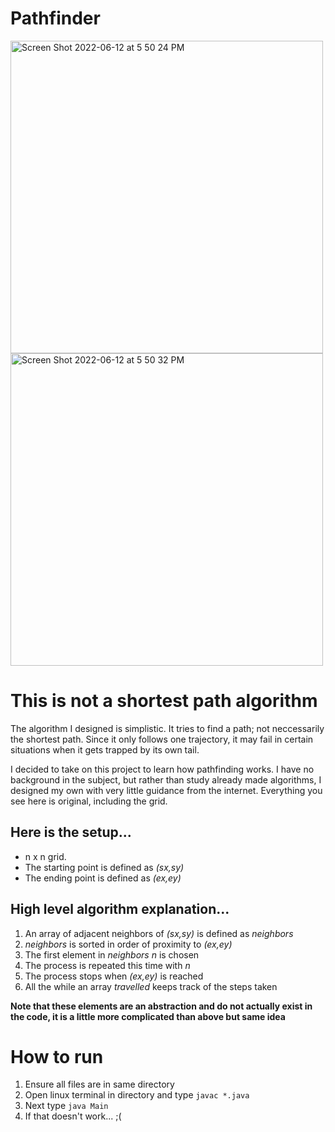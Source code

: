 # Pathfinder

<img width="500" alt="Screen Shot 2022-06-12 at 5 50 24 PM" src="https://user-images.githubusercontent.com/101377119/173255120-dddb314d-6d72-46a4-93d5-3bf64ac1bddc.png"><img width="500" alt="Screen Shot 2022-06-12 at 5 50 32 PM" src="https://user-images.githubusercontent.com/101377119/173255126-64aee904-7b1c-44c2-a964-3c0f95cfefe7.png">



# This is not a shortest path algorithm
The algorithm I designed is simplistic. It tries to find a path; not neccessarily the shortest path. Since it only follows one trajectory, it may fail in certain situations when it gets trapped by its own tail.

I decided to take on this project to learn how pathfinding works. I have no background in the subject, but rather than study already made algorithms, I designed my own with very little guidance from the internet. Everything you see here is original, including the grid.

## Here is the setup...

- n x n grid.
- The starting point is defined as _(sx,sy)_
- The ending point is defined as _(ex,ey)_

## High level algorithm explanation...

1. An array of adjacent neighbors of _(sx,sy)_ is defined as _neighbors_
2. _neighbors_ is sorted in order of proximity to _(ex,ey)_  
3. The first element in _neighbors_ _n_ is chosen
4. The process is repeated this time with _n_
5. The process stops when _(ex,ey)_ is reached
6. All the while an array _travelled_ keeps track of the steps taken

**Note that these elements are an abstraction and do not actually exist in the code, it is a little more complicated than above but same idea**

# How to run

1. Ensure all files are in same directory
2. Open linux terminal in directory and type ```javac *.java```
3. Next type ```java Main```
4. If that doesn't work...  ;(
